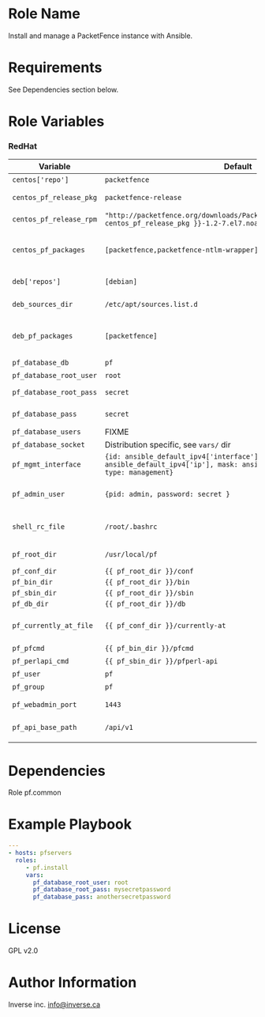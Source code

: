 # Role Name

Install and manage a PacketFence instance with Ansible.

# Requirements

See Dependencies section below.

# Role Variables

### RedHat

| Variable                | Default                                                                                                                            | Comments (type)                                                      |
| ---                     | ---                                                                                                                                | ---                                                                  |
| `centos['repo']`        | `packetfence`                                                                                                                      | CentOS repo to use                                                   |
| `centos_pf_release_pkg` | `packetfence-release`                                                                                                              | Package containing CentOS repo                                       |
| `centos_pf_release_rpm` | `"http://packetfence.org/downloads/PacketFence/RHEL7/x86_64/RPMS/{{ centos_pf_release_pkg }}-1.2-7.el7.noarch.rpm"`                | URL to install `centos_pf_release_pkg`                               |
| `centos_pf_packages`    | `[packetfence,packetfence-ntlm-wrapper]`                                                                                           | List of CentOS packages to install, `packetfence-8.3` syntax allowed |
| `deb['repos']`          | `[debian]`                                                                                                                         | List of Debian repos to use                                          |
| `deb_sources_dir`       | `/etc/apt/sources.list.d`                                                                                                          | Directory to store packetfence.list                                  |
| `deb_pf_packages`       | `[packetfence]`                                                                                                                    | List of Debian packages to install, `packetfence=8.3` syntax allowed |
| `pf_database_db`        | `pf`                                                                                                                               | Database name                                                        |
| `pf_database_root_user` | `root`                                                                                                                             | `root` user of DB                                                    |
| `pf_database_root_pass` | `secret`                                                                                                                           | Default password for `pf_database_root_user`                         |
| `pf_database_pass`      | `secret`                                                                                                                           | Default password for `pf` user                                       |
| `pf_database_users`     | FIXME                                                                                                                              | FIXME                                                                |
| `pf_database_socket`    | Distribution specific, see `vars/` dir                                                                                             | Local socket to use                                                  |
| `pf_mgmt_interface`     | `{id: ansible_default_ipv4['interface'], ip: ansible_default_ipv4['ip'], mask: ansible_default_ipv4['netmask'], type: management}` | Dict with management interface settings |
| `pf_admin_user`         | `{pid: admin, password: secret }`                                                                                                  | Dict with username and password for default admin user               |
| `shell_rc_file`         | `/root/.bashrc`                                                                                                                    | File where to add common PacketFence aliases                         |
| `pf_root_dir`           | `/usr/local/pf`                                                                                                                    | Root dir of PacketFence install                                      |
| `pf_conf_dir`           | `{{ pf_root_dir }}/conf`                                                                                                           |                                                                      |
| `pf_bin_dir`            | `{{ pf_root_dir }}/bin`                                                                                                            |                                                                      |
| `pf_sbin_dir`           | `{{ pf_root_dir }}/sbin`                                                                                                           |                                                                      |
| `pf_db_dir`             | `{{ pf_root_dir }}/db`                                                                                                             |                                                                      |
| `pf_currently_at_file`  | `{{ pf_conf_dir }}/currently-at`                                                                                                   | File to set current PF version after install or upgrade              |
| `pf_pfcmd`              | `{{ pf_bin_dir }}/pfcmd`                                                                                                           | `pfcmd` command                                                      |
| `pf_perlapi_cmd`        | `{{ pf_sbin_dir }}/pfperl-api`                                                                                                     | `pfperl-api` command                                                 |
| `pf_user`               | `pf`                                                                                                                               | `pf` UNIX user                                                       |
| `pf_group`              | `pf`                                                                                                                               | `pf` UNIX group                                                      |
| `pf_webadmin_port`      | `1443`                                                                                                                             | Listening port for web admin                                         |
| `pf_api_base_path`      | `/api/v1`                                                                                                                          | Base path for REST API                                               |
|                         |                                                                                                                                    |                                                                      |


# Dependencies

Role pf.common

# Example Playbook


```yaml
---
- hosts: pfservers
  roles:
     - pf.install
     vars:
       pf_database_root_user: root
       pf_database_root_pass: mysecretpassword
       pf_database_pass: anothersecretpassword
```

# License


GPL v2.0

# Author Information


Inverse inc. <info@inverse.ca>
